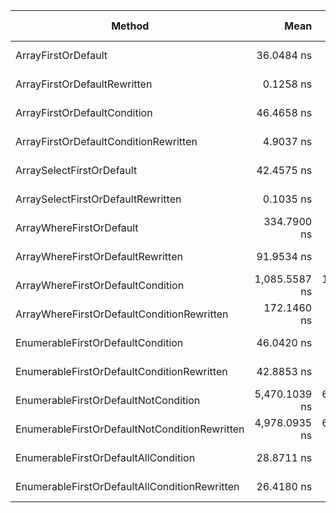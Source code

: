 |                                        Method |          Mean |      Error |     StdDev |  Gen 0 | Gen 1 | Gen 2 | Allocated |
|---------------------------------------------- |--------------:|-----------:|-----------:|-------:|------:|------:|----------:|
|                           ArrayFirstOrDefault |    36.0484 ns |  0.4412 ns |  0.4127 ns |      - |     - |     - |         - |
|                  ArrayFirstOrDefaultRewritten |     0.1258 ns |  0.0238 ns |  0.0222 ns |      - |     - |     - |         - |
|                  ArrayFirstOrDefaultCondition |    46.4658 ns |  0.5000 ns |  0.4677 ns | 0.0048 |     - |     - |      20 B |
|         ArrayFirstOrDefaultConditionRewritten |     4.9037 ns |  0.0727 ns |  0.0680 ns |      - |     - |     - |         - |
|                     ArraySelectFirstOrDefault |    42.4575 ns |  0.8396 ns |  0.7853 ns | 0.0086 |     - |     - |      36 B |
|            ArraySelectFirstOrDefaultRewritten |     0.1035 ns |  0.0171 ns |  0.0152 ns |      - |     - |     - |         - |
|                      ArrayWhereFirstOrDefault |   334.7900 ns |  4.4881 ns |  4.1981 ns | 0.0076 |     - |     - |      32 B |
|             ArrayWhereFirstOrDefaultRewritten |    91.9534 ns |  1.3320 ns |  1.2460 ns |      - |     - |     - |         - |
|             ArrayWhereFirstOrDefaultCondition | 1,085.5587 ns | 15.6336 ns | 14.6237 ns | 0.0076 |     - |     - |      32 B |
|    ArrayWhereFirstOrDefaultConditionRewritten |   172.1460 ns |  2.5529 ns |  3.4944 ns |      - |     - |     - |         - |
|             EnumerableFirstOrDefaultCondition |    46.0420 ns |  0.4961 ns |  0.4640 ns | 0.0057 |     - |     - |      24 B |
|    EnumerableFirstOrDefaultConditionRewritten |    42.8853 ns |  0.2342 ns |  0.2076 ns | 0.0057 |     - |     - |      24 B |
|          EnumerableFirstOrDefaultNotCondition | 5,470.1039 ns | 62.5557 ns | 58.5146 ns |      - |     - |     - |      24 B |
| EnumerableFirstOrDefaultNotConditionRewritten | 4,978.0935 ns | 61.9138 ns | 57.9142 ns |      - |     - |     - |      24 B |
|          EnumerableFirstOrDefaultAllCondition |    28.8711 ns |  0.2690 ns |  0.2246 ns | 0.0057 |     - |     - |      24 B |
| EnumerableFirstOrDefaultAllConditionRewritten |    26.4180 ns |  0.2264 ns |  0.2118 ns | 0.0057 |     - |     - |      24 B |